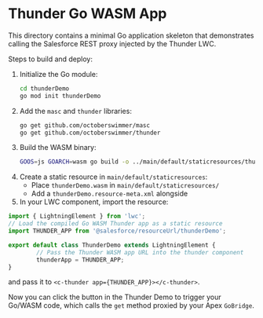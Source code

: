 # Thunder Go WASM App

This directory contains a minimal Go application skeleton that demonstrates calling the Salesforce REST proxy injected by the Thunder LWC.

Steps to build and deploy:
1. Initialize the Go module:
   ```sh
   cd thunderDemo
   go mod init thunderDemo
   ```
2. Add the `masc` and `thunder` libraries:
   ```sh
   go get github.com/octoberswimmer/masc
   go get github.com/octoberswimmer/thunder
   ```
3. Build the WASM binary:
   ```sh
   GOOS=js GOARCH=wasm go build -o ../main/default/staticresources/thunderDemo.wasm main.go
   ```
4. Create a static resource in `main/default/staticresources`:
   - Place `thunderDemo.wasm` in `main/default/staticresources/`
   - Add a `thunderDemo.resource-meta.xml` alongside
5. In your LWC component, import the resource:

```js
import { LightningElement } from 'lwc';
// Load the compiled Go WASM Thunder app as a static resource
import THUNDER_APP from '@salesforce/resourceUrl/thunderDemo';

export default class ThunderDemo extends LightningElement {
        // Pass the Thunder WASM app URL into the thunder component
        thunderApp = THUNDER_APP;
}
```
   and pass it to `<c-thunder app={THUNDER_APP}></c-thunder>`.

Now you can click the button in the Thunder Demo to trigger your Go/WASM code, which calls the `get` method proxied by your Apex `GoBridge`.

